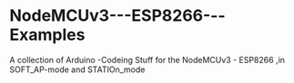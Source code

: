 # NodeMCUv3---ESP8266---Examples
A collection of Arduino -Codeing Stuff for the NodeMCUv3 - ESP8266 ,in SOFT_AP-mode and STATIOn_mode
